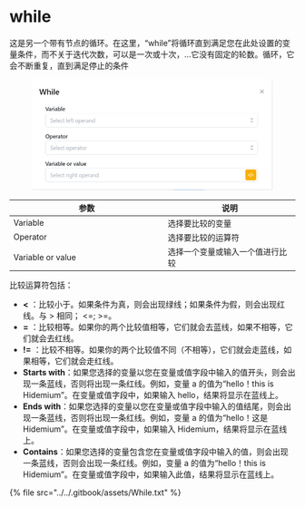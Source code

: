 # while

这是另一个带有节点的循环。在这里，“while”将循环直到满足您在此处设置的变量条件，而不关于迭代次数，可以是一次或十次，...它没有固定的轮数。循环，它会不断重复，直到满足停止的条件

<figure><img src="../../.gitbook/assets/image (115).png" alt=""><figcaption></figcaption></figure>

<table><thead><tr><th width="258">参数</th><th>说明</th></tr></thead><tbody><tr><td>Variable</td><td>选择要比较的变量</td></tr><tr><td>Operator</td><td>选择要比较的运算符</td></tr><tr><td>Variable or value</td><td>选择一个变量或输入一个值进行比较</td></tr></tbody></table>

比较运算符包括：

* **<** ：比较小于。如果条件为真，则会出现绿线；如果条件为假，则会出现红线。与 > 相同； <=; >=。
* **=** ：比较相等。如果你的两个比较值相等，它们就会去蓝线，如果不相等，它们就会去红线。
* **!=** ：比较不相等。如果你的两个比较值不同（不相等），它们就会走蓝线，如果相等，它们就会走红线。
* **Starts with**：如果您选择的变量以您在变量或值字段中输入的值开头，则会出现一条蓝线，否则将出现一条红线。例如，变量 a 的值为“hello！this is Hidemium”。在变量或值字段中，如果输入 hello，结果将显示在蓝线上。
* **Ends with**：如果您选择的变量以您在变量或值字段中输入的值结尾，则会出现一条蓝线，否则将出现一条红线。例如，变量 a 的值为“hello！这是 Hidemium”。在变量或值字段中，如果输入 Hidemium，结果将显示在蓝线上。
* **Contains**：如果您选择的变量包含您在变量或值字段中输入的值，则会出现一条蓝线，否则会出现一条红线。例如，变量 a 的值为“hello！this is Hidemium”。在变量或值字段中，如果输入此值，结果将显示在蓝线上。

{% file src="../../.gitbook/assets/While.txt" %}
